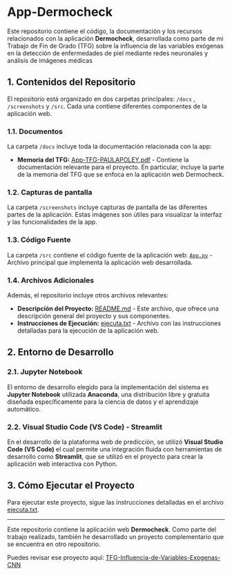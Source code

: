 # App-Dermocheck
Este repositorio contiene el código, la documentación y los recursos relacionados con la aplicación **Dermocheck**, desarrollada como parte de mi Trabajo de Fin de Grado (TFG) sobre la influencia de las variables exógenas en la detección de enfermedades de piel mediante redes neuronales y análisis de imágenes médicas


## 1. Contenidos del Repositorio
El repositorio está organizado en dos carpetas principales: `/docs` , `/screenshots` y `/src`. Cada una contiene diferentes componentes de la aplicación web. 

### 1.1. Documentos 
La carpeta `/docs` incluye toda la documentación relacionada con la app:

- **Memoria del TFG:** [App-TFG-PAULAPOLEY.pdf](docs/App-TFG-PAULAPOLEY.pdf) - Contiene la documentación relevante para el proyecto. En particular, incluye la parte de la memoria del TFG que se enfoca en la aplicación web Dermocheck.

### 1.2. Capturas de pantalla
La carpeta `/screenshots` incluye capturas de pantalla de las diferentes partes de la aplicación. Estas imágenes son útiles para visualizar la interfaz y las funcionalidades de la app.

### 1.3. Código Fuente
La carpeta `/src` contiene el código fuente de la aplicación web: [`App.py`](src/App.py) - Archivo principal que implementa la aplicación web desarrollada.

### 1.4. Archivos Adicionales
Además, el repositorio incluye otros archivos relevantes:

- **Descripción del Proyecto:** [README.md](README.md) - Este archivo, que ofrece una descripción general del proyecto y sus componentes.
- **Instrucciones de Ejecución:** [ejecuta.txt](ejecuta.txt) - Archivo con las instrucciones detalladas para la ejecución de la aplicación web.

## 2. Entorno de Desarrollo
### 2.1. Jupyter Notebook

El entorno de desarrollo elegido para la implementación del sistema es **Jupyter Notebook** utilizada  **Anaconda**, una distribución libre y gratuita diseñada específicamente para la ciencia de datos y el aprendizaje automático.

### 2.2. Visual Studio Code (VS Code) - Streamlit
En el desarrollo de la plataforma web de predicción, se utilizó **Visual Studio Code (VS Code)** el cual permite una integración fluida con herramientas de desarrollo como **Streamlit**, que se utilizó en el proyecto para crear la aplicación web interactiva con Python. 

## 3. Cómo Ejecutar el Proyecto

Para ejecutar este proyecto, sigue las instrucciones detalladas en el archivo [ejecuta.txt](ejecuta.txt).

---

Este repositorio contiene la aplicación web **Dermocheck**. Como parte del trabajo realizado, también he desarrollado un proyecto complementario que se encuentra en otro repositorio.

Puedes revisar ese proyecto aquí: [TFG-Influencia-de-Variables-Exogenas-CNN](https://github.com/tu-usuario/TFG-Influencia-de-Variables-Exogenas-CNN)


